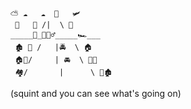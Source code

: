 ```
⁣⛅ ☁   ☁️  🚁   🛩️
 🏡   🌴 /|  \ 🏫
_____🚋_🚴🏻‍♂️_____🏎️___
⁣ 🏚️ 🌳 /   |🚔  \ 🏠
 🏠🎋/     | 🚘  \ 🎄🏦
 🏘️/       |      \ 🏡🏚️
```

(squint and you can see what's going on)
